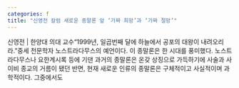 ```yaml
---
categories: f
title: "신영전 칼럼 새로운 종말론 앞 ‘가짜 희망’과 ‘가짜 절망’"
---
```

신영전 | 한양대 의대 교수“1999년, 일곱번째 달에 하늘에서 공포의 대왕이 내려오리라.”중세 천문학자 노스트라다무스의 예언이다. 이 종말론은 한 시대를 풍미했다. 노스트라다무스나 요한계시록 등에 기댄 과거의 종말론은 온갖 상징으로 가득하기에 사술과 사이비 종교의 거름이 됐던 반면, 현재 새로운 인류의 종말론은 구체적이고 사실적이며 과학적이다. 그중에서도
